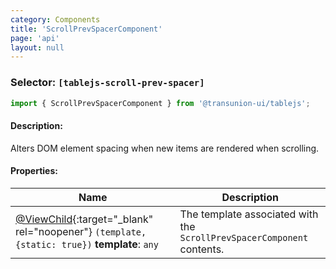 ```yaml
---
category: Components
title: 'ScrollPrevSpacerComponent'
page: 'api'
layout: null
---
```


### Selector: `[tablejs-scroll-prev-spacer]`
```typescript
import { ScrollPrevSpacerComponent } from '@transunion-ui/tablejs';
```

#### Description:

Alters DOM element spacing when new items are rendered when scrolling.

#### Properties:

| Name          | Description   |
| ------------- | ------------- |
| [@ViewChild](https://angular.io/api/core/ViewChild){:target="_blank" rel="noopener"} `(template, {static: true})` **template**: `any` | The template associated with the `ScrollPrevSpacerComponent` contents. | 